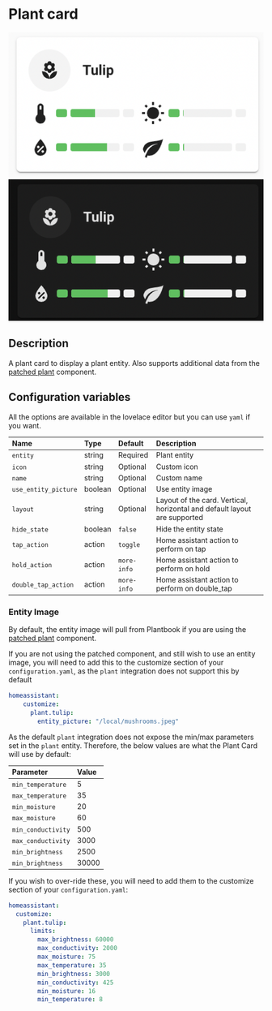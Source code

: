 # Plant card

![Plant light](../images/plant-light.png)
![Plant dark](../images/plant-dark.png)

## Description

A plant card to display a plant entity. Also supports additional data from the [patched plant](https://github.com/Olen/homeassistant-plant) component.

## Configuration variables

All the options are available in the lovelace editor but you can use `yaml` if you want.

| Name                      | Type    | Default     | Description                                                               |
| :------------------------ | :------ | :---------- | :------------------------------------------------------------------------ |
| `entity`                  | string  | Required    | Plant entity                                                               |
| `icon`                    | string  | Optional    | Custom icon                                                               |
| `name`                    | string  | Optional    | Custom name                                                               |
| `use_entity_picture`      | boolean | Optional    | Use entity image                                                          |
| `layout`                  | string  | Optional    | Layout of the card. Vertical, horizontal and default layout are supported |
| `hide_state`              | boolean | `false`     | Hide the entity state                                                     |
| `tap_action`              | action  | `toggle`    | Home assistant action to perform on tap                                   |
| `hold_action`             | action  | `more-info` | Home assistant action to perform on hold                                  |
| `double_tap_action`       | action  | `more-info` | Home assistant action to perform on double_tap                            |

### Entity Image

By default, the entity image will pull from Plantbook if you are using the [patched plant](https://github.com/Olen/homeassistant-plant) component.

If you are not using the patched component, and still wish to use an entity image, you will need to add this to the 
customize section of your `configuration.yaml`, as the `plant` integration does not support this by default

```yaml
homeassistant:
    customize:
      plant.tulip:
        entity_picture: "/local/mushrooms.jpeg"
```

As the default `plant` integration does not expose the min/max parameters set in the `plant` entity. Therefore, the below 
values are what the Plant Card will use by default:

| Parameter                      | Value    |
| :------------------------      | :------  |
| `min_temperature`              | 5        |
| `max_temperature`              | 35       |
| `min_moisture`                 | 20       |
| `max_moisture`                 | 60       |
| `min_conductivity`             | 500      |
| `max_conductivity`             | 3000     |
| `min_brightness`               | 2500     |
| `min_brightness`               | 30000    |

If you wish to over-ride these, you will need to add them to the customize section of your `configuration.yaml`:

```yaml
homeassistant:
  customize:
    plant.tulip:
      limits:
        max_brightness: 60000
        max_conductivity: 2000
        max_moisture: 75
        max_temperature: 35
        min_brightness: 3000
        min_conductivity: 425
        min_moisture: 16
        min_temperature: 8
```
